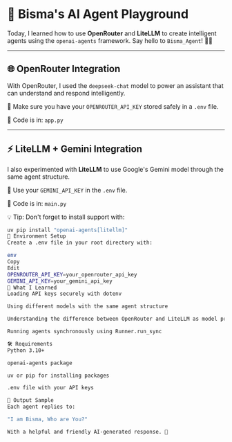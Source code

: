 # 🤖 Bisma's AI Agent Playground

Today, I learned how to use **OpenRouter** and **LiteLLM** to create intelligent agents using the `openai-agents` framework. Say hello to `Bisma_Agent`! 💬✨

---

## 🌐 OpenRouter Integration

With OpenRouter, I used the `deepseek-chat` model to power an assistant that can understand and respond intelligently.

🔑 Make sure you have your `OPENROUTER_API_KEY` stored safely in a `.env` file.

📂 Code is in: `app.py`

---

## ⚡ LiteLLM + Gemini Integration

I also experimented with **LiteLLM** to use Google's Gemini model through the same agent structure.

🔑 Use your `GEMINI_API_KEY` in the `.env` file.

📂 Code is in: `main.py`

💡 Tip: Don't forget to install support with:
```bash
uv pip install "openai-agents[litellm]"
🔐 Environment Setup
Create a .env file in your root directory with:

env
Copy
Edit
OPENROUTER_API_KEY=your_openrouter_api_key
GEMINI_API_KEY=your_gemini_api_key
🧠 What I Learned
Loading API keys securely with dotenv

Using different models with the same agent structure

Understanding the difference between OpenRouter and LiteLLM as model providers

Running agents synchronously using Runner.run_sync

🛠️ Requirements
Python 3.10+

openai-agents package

uv or pip for installing packages

.env file with your API keys

🧪 Output Sample
Each agent replies to:

"I am Bisma, Who are You?"

With a helpful and friendly AI-generated response. 🧸

